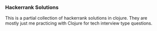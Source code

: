 ### Hackerrank Solutions
This is a partial collection of hackerrank solutions in clojure. They are mostly just me practicing with Clojure for tech interview type questions.
